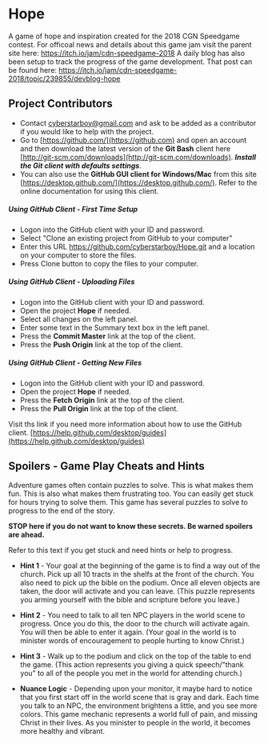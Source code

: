 # Hope
A game of hope and inspiration created for the 2018 CGN Speedgame contest. For officoal news and details about this game jam visit the parent site here: https://itch.io/jam/cdn-speedgame-2018 A daily blog has also been setup to track the progress of the game development. That post can be found here: https://itch.io/jam/cdn-speedgame-2018/topic/239855/devblog-hope

## Project Contributors

* Contact <cyberstarboy@gmail.com> and ask to be added as a contributor if you would like to help with the project.
* Go to [https://github.com/](https://github.com) and open an account and then download the latest version of the **Git Bash** client here [http://git-scm.com/downloads](http://git-scm.com/downloads). ***Install the Git client with defaults settings***.
* You can also use the **GitHub GUI client for Windows/Mac** from this site [https://desktop.github.com/](https://desktop.github.com/). Refer to the online documentation for using this client.

##### Using GitHub Client - First Time Setup

* Logon into the GitHub client with your ID and password.
* Select "Clone an existing project from GitHub to your computer"
* Enter this URL https://github.com/cyberstarboy/Hope.git and a location on your computer to store the files.
* Press Clone button to copy the files to your computer.

##### Using GitHub Client - Uploading Files

* Logon into the GitHub client with your ID and password.
* Open the project **Hope** if needed.
* Select all changes on the left panel.
* Enter some text in the Summary text box in the left panel.
* Press the **Commit Master** link at the top of the client.
* Press the **Push Origin** link at the top of the client.

##### Using GitHub Client - Getting New Files

* Logon into the GitHub client with your ID and password.
* Open the project **Hope** if needed.
* Press the **Fetch Origin** link at the top of the client.
* Press the **Pull Origin** link at the top of the client.

Visit ths link if you need more information about how to use the GitHub client. [https://help.github.com/desktop/guides](https://help.github.com/desktop/guides)

## Spoilers - Game Play Cheats and Hints

Adventure games often contain puzzles to solve. This is what makes them fun. This is also what makes them frustrating too. You can easily get stuck for hours trying to solve them. This game has several puzzles to solve to progress to the end of the story.

**STOP here if you do not want to know these secrets. Be warned spoilers are ahead.**

Refer to this text if you get stuck and need hints or help to progress.

* **Hint 1** - Your goal at the beginning of the game is to find a way out of the church. Pick up all 10 tracts in the shelfs at the front of the church. You also need to pick up the bible on the podium. Once all eleven objects are taken, the door will activate and you can leave. (This puzzle represents you arming yourself with the bible and scripture before you leave.)

* **Hint 2** - You need to talk to all ten NPC players in the world scene to progress. Once you do this, the door to the church will activate again. You will then be able to enter it again. (Your goal in the world is to minister words of encouragement to people hurting to know Christ.)

* **Hint 3** - Walk up to the podium and click on the top of the table to end the game. (This action represents you giving a quick speech/"thank you" to all of the people you met in the world for attending church.)

* **Nuance Logic** - Depending upon your monitor, it maybe hard to notice that you first start off in the world scene that is gray and dark. Each time you talk to an NPC, the environment brightens a little, and you see more colors. This game mechanic represents a world full of pain, and missing Christ in their lives. As you minister to people in the world, it becomes more healthy and vibrant.
